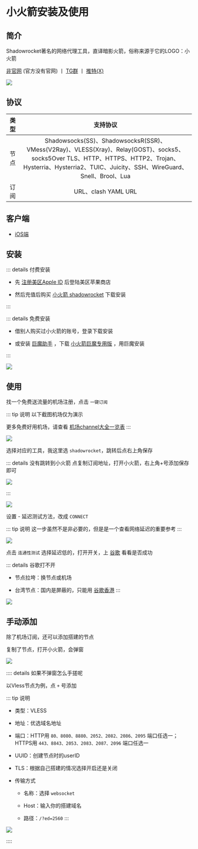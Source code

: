 # 小火箭安装及使用




## 简介

Shadowrocket著名的网络代理工具，直译暗影火箭，俗称来源于它的LOGO：小火箭

[非官网](https://www.shadowrocket.vip/) (官方没有官网) 丨 [TG群](https://t.me/ShadowrocketApp) 丨 [推特(X)](https://twitter.com/shadowrocketapp)

![](/shadowrocket/shadowrocket-01.png)


## 协议


| 类型 | 支持协议 |
|:-:|:-:|
| 节点 | Shadowsocks(SS)、ShadowsocksR(SSR)、VMess(V2Ray)、VLESS(Xray)、Relay(GOST)、socks5、socks5Over TLS、HTTP、HTTPS、HTTP2、Trojan、Hysterria、Hysterria2、TUIC、Juicity、SSH、WireGuard、Snell、Brool、Lua |
| 订阅 | URL、clash YAML URL |


## 客户端

* [iOS端](https://apps.apple.com/us/app/shadowrocket/id932747118)


## 安装


::: details 付费安装

- 先 [注册美区Apple ID](../iPhone/Apple_ID.md) 后登陆美区苹果商店

- 然后充值后购买 [小火箭 shadowrocket](https://apps.apple.com/us/app/shadowrocket/id932747118) 下载安装

:::




::: details 免费安装

- 借别人购买过小火箭的账号，登录下载安装

- 或安装 [巨魔助手](../iPhone/sign/TrollStore.md) ，下载 [小火箭巨魔专用版](https://pan.liuchengxi.com/%E5%9B%BD%E5%A4%96%E5%BA%94%E7%94%A8/Shadowrocket) ，用巨魔安装

:::


![](/shadowrocket/shadowrocket-02.png)



## 使用

找一个免费送流量的机场注册，点击 `一键订阅`

::: tip 说明
以下截图机场仅为演示

更多免费好用机场，请查看 [机场channel大全一览表](./channel.md)
:::

![](/shadowrocket/shadowrocket-03.png)

选择对应的工具，我这里选 `shadowrocket`，跳转后点右上角保存

::: details 没有跳转到小火箭
点复制订阅地址，打开小火箭，右上角+号添加保存即可

![](/shadowrocket/shadowrocket-05.png)

:::

![](/shadowrocket/shadowrocket-04.png)

设置 - 延迟测试方法，改成 `CONNECT`

::: tip 说明
这一步虽然不是非必要的，但是是一个查看网络延迟的重要参考
:::

![](/shadowrocket/shadowrocket-06.png)

点击 `连通性测试` 选择延迟低的，打开开关，上 [谷歌](https://www.google.com/) 看看是否成功

::: details 谷歌打不开
* 节点拉垮：换节点或机场

* 台湾节点：国内是屏蔽的，只能用 [谷歌香港](https://www.google.com.hk/)
:::

![](/shadowrocket/shadowrocket-07.png)



## 手动添加


除了机场订阅，还可以添加搭建的节点

复制了节点，打开小火箭，会弹窗

![](/shadowrocket/shadowrocket-08.png)


:::: details 如果不弹窗怎么手搓呢

以Vless节点为例，点 `+` 号添加

::: tip 说明

* 类型：VLESS

* 地址：优选域名地址

* 端口：HTTP用 `80、8080、8880、2052、2082、2086、2095` 端口任选一；HTTPS用 `443、8843、2053、2083、2087、2096` 端口任选一

* UUID：创建节点时的userID

* TLS：根据自己搭建的情况选择开启还是关闭

* 传输方式

    * 名称：选择 `websocket`

    * Host：输入你的搭建域名

    * 路径：`/?ed=2560`
:::

![](/shadowrocket/shadowrocket-09.png)

::::